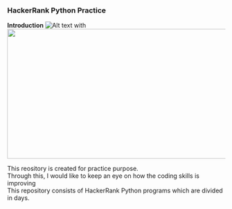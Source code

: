 ### HackerRank Python Practice
<b>Introduction</b>
![Alt text](https://www.logicraysacademy.com/blog/wp-content/uploads/2020/04/python-programming.png) with <img src="(https://www.logicraysacademy.com/blog/wp-content/uploads/2020/04/python-programming.png" width="600" height="300">
<p>This reository is created for practice purpose.<br>Through this, I would like to keep an eye on how the coding skills is improving<br>This repository consists of HackerRank Python programs which are divided in days.</p>
